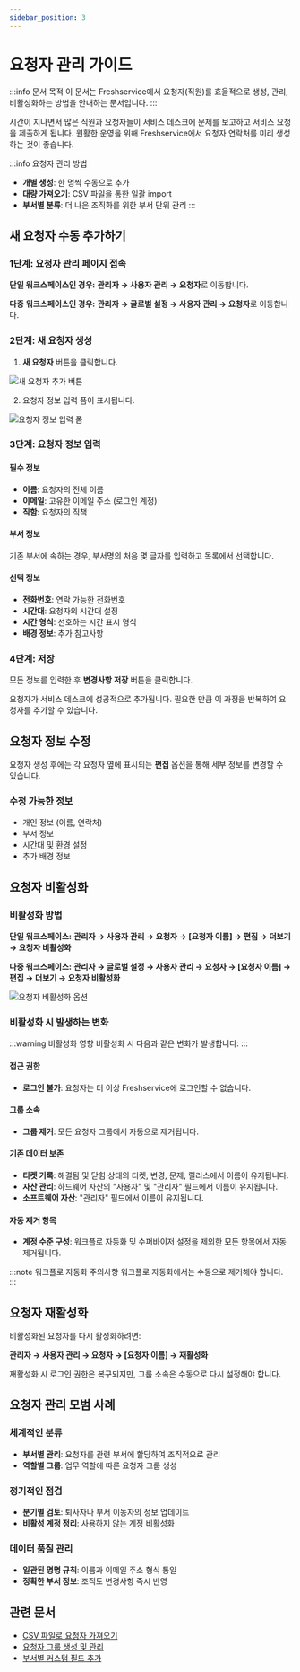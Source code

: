 ```yaml
---
sidebar_position: 3
---
```


# 요청자 관리 가이드

:::info 문서 목적
이 문서는 Freshservice에서 요청자(직원)를 효율적으로 생성, 관리, 비활성화하는 방법을 안내하는 문서입니다.
:::

시간이 지나면서 많은 직원과 요청자들이 서비스 데스크에 문제를 보고하고 서비스 요청을 제출하게 됩니다. 원활한 운영을 위해 Freshservice에서 요청자 연락처를 미리 생성하는 것이 좋습니다.

:::info 요청자 관리 방법
- **개별 생성**: 한 명씩 수동으로 추가
- **대량 가져오기**: CSV 파일을 통한 일괄 import
- **부서별 분류**: 더 나은 조직화를 위한 부서 단위 관리
:::

## 새 요청자 수동 추가하기

### 1단계: 요청자 관리 페이지 접속

**단일 워크스페이스인 경우:**
**관리자 → 사용자 관리 → 요청자**로 이동합니다.

**다중 워크스페이스인 경우:**
**관리자 → 글로벌 설정 → 사용자 관리 → 요청자**로 이동합니다.

### 2단계: 새 요청자 생성

1. **새 요청자** 버튼을 클릭합니다.

![새 요청자 추가 버튼](https://s3.amazonaws.com/cdn.freshdesk.com/data/helpdesk/attachments/production/50011457805/original/AKjNdvOkbsdwIoYUXOWM24zbyoOvvsrJ0Q.jpeg?1712314302)

2. 요청자 정보 입력 폼이 표시됩니다.

![요청자 정보 입력 폼](https://s3.amazonaws.com/cdn.freshdesk.com/data/helpdesk/attachments/production/50007051456/original/ba1rcc_ifTwlUDLBZMenD7i3Oz161gQB9A.png?1669881500)

### 3단계: 요청자 정보 입력

#### 필수 정보
- **이름**: 요청자의 전체 이름
- **이메일**: 고유한 이메일 주소 (로그인 계정)
- **직함**: 요청자의 직책

#### 부서 정보
기존 부서에 속하는 경우, 부서명의 처음 몇 글자를 입력하고 목록에서 선택합니다.

#### 선택 정보
- **전화번호**: 연락 가능한 전화번호
- **시간대**: 요청자의 시간대 설정
- **시간 형식**: 선호하는 시간 표시 형식
- **배경 정보**: 추가 참고사항

### 4단계: 저장

모든 정보를 입력한 후 **변경사항 저장** 버튼을 클릭합니다.

요청자가 서비스 데스크에 성공적으로 추가됩니다. 필요한 만큼 이 과정을 반복하여 요청자를 추가할 수 있습니다.

## 요청자 정보 수정

요청자 생성 후에는 각 요청자 옆에 표시되는 **편집** 옵션을 통해 세부 정보를 변경할 수 있습니다.

### 수정 가능한 정보
- 개인 정보 (이름, 연락처)
- 부서 정보
- 시간대 및 환경 설정
- 추가 배경 정보

## 요청자 비활성화

### 비활성화 방법

**단일 워크스페이스:**
**관리자 → 사용자 관리 → 요청자 → [요청자 이름] → 편집 → 더보기 → 요청자 비활성화**

**다중 워크스페이스:**
**관리자 → 글로벌 설정 → 사용자 관리 → 요청자 → [요청자 이름] → 편집 → 더보기 → 요청자 비활성화**

![요청자 비활성화 옵션](https://s3.amazonaws.com/cdn.freshdesk.com/data/helpdesk/attachments/production/50001349997/original/FRJLD2xO9l9nMyrJ6UFxKr6AcbGfH89Aeg.png?1593168419)

### 비활성화 시 발생하는 변화

:::warning 비활성화 영향
비활성화 시 다음과 같은 변화가 발생합니다:
:::

#### 접근 권한
- **로그인 불가**: 요청자는 더 이상 Freshservice에 로그인할 수 없습니다.

#### 그룹 소속
- **그룹 제거**: 모든 요청자 그룹에서 자동으로 제거됩니다.

#### 기존 데이터 보존
- **티켓 기록**: 해결됨 및 닫힘 상태의 티켓, 변경, 문제, 릴리스에서 이름이 유지됩니다.
- **자산 관리**: 하드웨어 자산의 "사용자" 및 "관리자" 필드에서 이름이 유지됩니다.
- **소프트웨어 자산**: "관리자" 필드에서 이름이 유지됩니다.

#### 자동 제거 항목
- **계정 수준 구성**: 워크플로 자동화 및 수퍼바이저 설정을 제외한 모든 항목에서 자동 제거됩니다.

:::note 워크플로 자동화 주의사항
워크플로 자동화에서는 수동으로 제거해야 합니다.
:::

## 요청자 재활성화

비활성화된 요청자를 다시 활성화하려면:

**관리자 → 사용자 관리 → 요청자 → [요청자 이름] → 재활성화**

재활성화 시 로그인 권한은 복구되지만, 그룹 소속은 수동으로 다시 설정해야 합니다.

## 요청자 관리 모범 사례

### 체계적인 분류
- **부서별 관리**: 요청자를 관련 부서에 할당하여 조직적으로 관리
- **역할별 그룹**: 업무 역할에 따른 요청자 그룹 생성

### 정기적인 점검
- **분기별 검토**: 퇴사자나 부서 이동자의 정보 업데이트
- **비활성 계정 정리**: 사용하지 않는 계정 비활성화

### 데이터 품질 관리
- **일관된 명명 규칙**: 이름과 이메일 주소 형식 통일
- **정확한 부서 정보**: 조직도 변경사항 즉시 반영

## 관련 문서
- [CSV 파일로 요청자 가져오기](./importing-requesters-csv)
- [요청자 그룹 생성 및 관리](./create-manage-requester-groups)
- [부서별 커스텀 필드 추가](./adding-custom-fields-departments)
